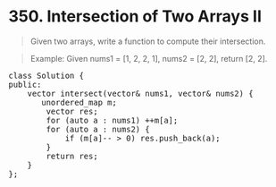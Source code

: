 # 350. Intersection of Two Arrays II
> Given two arrays, write a function to compute their intersection.



> Example:
Given nums1 = [1, 2, 2, 1], nums2 = [2, 2], return [2, 2].

<pre>
class Solution {
public:
    vector<int> intersect(vector<int>& nums1, vector<int>& nums2) {
       unordered_map<int, int> m;
        vector<int> res;
        for (auto a : nums1) ++m[a];
        for (auto a : nums2) {
            if (m[a]-- > 0) res.push_back(a);
        }
        return res;
    }
};
